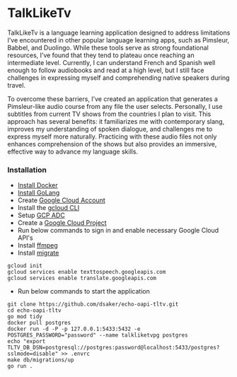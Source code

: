 # TalkLikeTv

TalkLikeTv is a language learning application designed to address limitations I’ve encountered in other popular language learning apps, such as Pimsleur, Babbel, and Duolingo. While these tools serve as strong foundational resources, I’ve found that they tend to plateau once reaching an intermediate level. Currently, I can understand French and Spanish well enough to follow audiobooks and read at a high level, but I still face challenges in expressing myself and comprehending native speakers during travel.

To overcome these barriers, I’ve created an application that generates a Pimsleur-like audio course from any file the user selects. Personally, I use subtitles from current TV shows from the countries I plan to visit. This approach has several benefits: it familiarizes me with contemporary slang, improves my understanding of spoken dialogue, and challenges me to express myself more naturally. Practicing with these audio files not only enhances comprehension of the shows but also provides an immersive, effective way to advance my language skills.

### Installation

- [Install Docker](https://docs.docker.com/engine/install/)
- [Install GoLang](https://go.dev/doc/install)
- Create [Google Cloud Account](https://console.cloud.google.com/getting-started?pli=1)
- Install the [gcloud CLI](https://cloud.google.com/sdk/docs/install)
- Setup [GCP ADC](https://cloud.google.com/docs/authentication/external/set-up-adc )
- Create a [Google Cloud Project](https://developers.google.com/workspace/guides/create-project)
- Run below commands to sign in and enable necessary Google Cloud API's
- Install [ffmpeg](https://www.ffmpeg.org/download.html)
- Install [migrate](https://github.com/golang-migrate/migrate/blob/master/cmd/migrate/README.md)

```
gcloud init
gcloud services enable texttospeech.googleapis.com
gcloud services enable translate.googleapis.com
```
- Run below commands to start the application
```
git clone https://github.com/dsaker/echo-oapi-tltv.git 
cd echo-oapi-tltv
go mod tidy
docker pull postgres
docker run -d -P -p 127.0.0.1:5433:5432 -e POSTGRES_PASSWORD="password" --name talkliketvpg postgres
echo "export TLTV_DB_DSN=postgresql://postgres:password@localhost:5433/postgres?sslmode=disable" >> .envrc
make db/migrations/up
go run .

```
